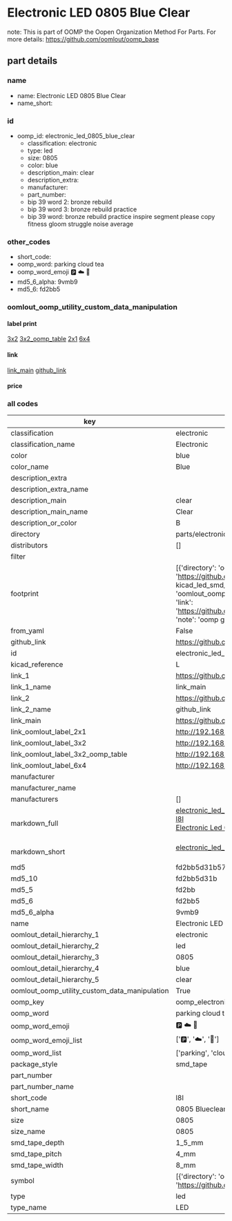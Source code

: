 # Electronic LED 0805 Blue Clear  

note: This is part of OOMP the Oopen Organization Method For Parts. For more details: https://github.com/oomlout/oomp_base

##  part details





### name
* name: Electronic LED 0805 Blue Clear
* name_short: 
### id
* oomp_id: electronic_led_0805_blue_clear
  * classification: electronic
  * type: led
  * size: 0805
  * color: blue
  * description_main: clear
  * description_extra: 
  * manufacturer: 
  * part_number: 
  * bip 39 word 2: bronze rebuild
  * bip 39 word 3: bronze rebuild practice
  * bip 39 word: bronze rebuild practice inspire segment please copy fitness gloom struggle noise average

### other_codes
* short_code: 
* oomp_word: parking cloud tea
* oomp_word_emoji :parking: :cloud: :tea:
* md5_6_alpha: 9vmb9
* md5_6: fd2bb5






### oomlout_oomp_utility_custom_data_manipulation
#### label print
[3x2](http://192.168.1.245:1112/?label=oomp%209vmb9)
[3x2_oomp_table](http://192.168.1.107:1112/?label=oomp%209vmb9)
[2x1](http://192.168.1.242:1112/?label=oomp%209vmb9)
[6x4](http://192.168.1.55:1112/?label=oomp%209vmb9)    

#### link

[link_main](https://github.com/oomlout/oomlout_oomp_current_version_messy/tree/main/parts/electronic_led_0805_blue_clear) [github_link](https://github.com/oomlout/oomlout_oomp_part_src/tree/main/parts/electronic_led_0805_blue_clear)                             

#### price







### all codes 
| key | value |  
| --- | --- |  
| classification | electronic |  
| classification_name | Electronic |  
| color | blue |  
| color_name | Blue |  
| description_extra |  |  
| description_extra_name |  |  
| description_main | clear |  
| description_main_name | Clear |  
| description_or_color | B  |  
| directory | parts/electronic_led_0805_blue_clear |  
| distributors | [] |  
| filter |  |  
| footprint | [{'directory': 'oomlout_oomp_footprint_bot/footprints/kicad_led_smd_led_0805_2012metric//working/working.kicad_mod', 'index': 0, 'link': 'https://github.com/oomlout/oomlout_oomp_footprint_bot/tree/main/foootprntss/kicad_led_smd_led_0805_2012metric', 'note': 'source footprint kicad_led_smd_led_0805_2012metric', 'oomp_key': 'oomp_kicad_led_smd_led_0805_2012metric'}, {'directory': 'oomlout_oomp_footprint_bot/footprints/oomlout_oomlout_oomp_part_footprints_l8l_electronic_led_0805_blue_clear//working/working.kicad_mod', 'index': 1, 'link': 'https://github.com/oomlout/oomlout_oomp_footprint_bot/tree/main/foootprntss/oomlout_oomlout_oomp_part_footprints_l8l_electronic_led_0805_blue_clear', 'note': 'oomp generated footprint', 'oomp_key': 'oomp_oomlout_oomlout_oomp_part_footprints_l8l_electronic_led_0805_blue_clear'}] |  
| from_yaml | False |  
| github_link | https://github.com/oomlout/oomlout_oomp_part_src/tree/main/parts/electronic_led_0805_blue_clear |  
| id | electronic_led_0805_blue_clear |  
| kicad_reference | L |  
| link_1 | https://github.com/oomlout/oomlout_oomp_current_version_messy/tree/main/parts/electronic_led_0805_blue_clear |  
| link_1_name | link_main |  
| link_2 | https://github.com/oomlout/oomlout_oomp_part_src/tree/main/parts/electronic_led_0805_blue_clear |  
| link_2_name | github_link |  
| link_main | https://github.com/oomlout/oomlout_oomp_current_version_messy/tree/main/parts/electronic_led_0805_blue_clear |  
| link_oomlout_label_2x1 | http://192.168.1.242:1112/?label=oomp%209vmb9 |  
| link_oomlout_label_3x2 | http://192.168.1.245:1112/?label=oomp%209vmb9 |  
| link_oomlout_label_3x2_oomp_table | http://192.168.1.107:1112/?label=oomp%209vmb9 |  
| link_oomlout_label_6x4 | http://192.168.1.55:1112/?label=oomp%209vmb9 |  
| manufacturer |  |  
| manufacturer_name |  |  
| manufacturers | [] |  
| markdown_full | [electronic_led_0805_blue_clear](https://github.com/oomlout/oomlout_oomp_current_version_messy/tree/main/parts/electronic_led_0805_blue_clear)<br>[l8l](https://github.com/oomlout/oomlout_oomp_current_version_messy/tree/main/parts/electronic_led_0805_blue_clear)<br>[Electronic Led 0805 Blue Clear](https://github.com/oomlout/oomlout_oomp_current_version_messy/tree/main/parts/electronic_led_0805_blue_clear)<br><br> |  
| markdown_short | [electronic_led_0805_blue_clear](https://github.com/oomlout/oomlout_oomp_current_version_messy/tree/main/parts/electronic_led_0805_blue_clear)<br><br> |  
| md5 | fd2bb5d31b57e60299e1975552ecd0e5 |  
| md5_10 | fd2bb5d31b |  
| md5_5 | fd2bb |  
| md5_6 | fd2bb5 |  
| md5_6_alpha | 9vmb9 |  
| name | Electronic LED 0805 Blue Clear |  
| oomlout_detail_hierarchy_1 | electronic |  
| oomlout_detail_hierarchy_2 | led |  
| oomlout_detail_hierarchy_3 | 0805 |  
| oomlout_detail_hierarchy_4 | blue |  
| oomlout_detail_hierarchy_5 | clear |  
| oomlout_oomp_utility_custom_data_manipulation | True |  
| oomp_key | oomp_electronic_led_0805_blue_clear |  
| oomp_word | parking cloud tea |  
| oomp_word_emoji | :parking: :cloud: :tea: |  
| oomp_word_emoji_list | [':parking:', ':cloud:', ':tea:'] |  
| oomp_word_list | ['parking', 'cloud', 'tea'] |  
| package_style | smd_tape |  
| part_number |  |  
| part_number_name |  |  
| short_code | l8l |  
| short_name | 0805 Blueclear Led |  
| size | 0805 |  
| size_name | 0805 |  
| smd_tape_depth | 1_5_mm |  
| smd_tape_pitch | 4_mm |  
| smd_tape_width | 8_mm |  
| symbol | [{'directory': 'oomlout_oomp_symbol_bot/symbols/kicad_device_led//working/working.kicad_sym', 'index': 0, 'link': 'https://github.com/oomlout/oomlout_oomp_symbol_bot/tree/main/symbols/kicad_device_led', 'oomp_key': 'oomp_kicad_device_led'}] |  
| type | led |  
| type_name | LED |  
